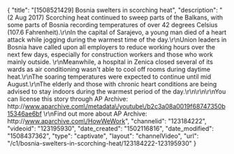 {
    "title": "[1508521429] Bosnia swelters in scorching heat",
    "description": "(2 Aug 2017) Scorching heat continued to sweep parts of the Balkans, with some parts of Bosnia recording temperatures of over 42 degrees Celsius (107.6 Fahrenheit).\r\nIn the capital of Sarajevo, a young man died of a heart attack while jogging during the warmest time of the day.\r\nUnion leaders in Bosnia have called upon all employers to reduce working hours over the next few days, especially for construction workers and those who work mainly outside. \r\nMeanwhile, a hospital in Zenica closed several of its wards as air conditioning wasn't able to cool off rooms during daytime heat.\r\nThe soaring temperatures were expected to continue until mid August.\r\nThe elderly and those with chronic heart conditions are being advised to stay indoors during the warmest period of the day.\r\n\r\n\r\nYou can license this story through AP Archive: http:\/\/www.aparchive.com\/metadata\/youtube\/b2c3a08a0019f68747350b15346ae6bf \r\nFind out more about AP Archive: http:\/\/www.aparchive.com\/HowWeWork",
    "channelid": "123184222",
    "videoid": "123195930",
    "date_created": "1502116816",
    "date_modified": "1508437362",
    "type": "captivate",
    "layout": "channelVideo",
    "url": "\/c1\/bosnia-swelters-in-scorching-heat\/123184222-123195930"
}